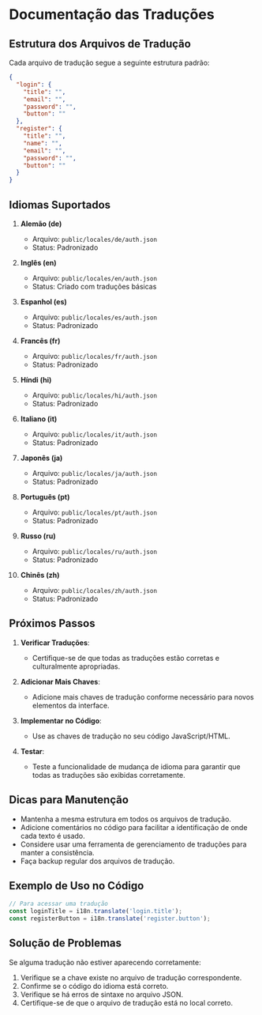# Documentação das Traduções

## Estrutura dos Arquivos de Tradução

Cada arquivo de tradução segue a seguinte estrutura padrão:

```json
{
  "login": {
    "title": "",
    "email": "",
    "password": "",
    "button": ""
  },
  "register": {
    "title": "",
    "name": "",
    "email": "",
    "password": "",
    "button": ""
  }
}
```

## Idiomas Suportados

1. **Alemão (de)**
   - Arquivo: `public/locales/de/auth.json`
   - Status: Padronizado

2. **Inglês (en)**
   - Arquivo: `public/locales/en/auth.json`
   - Status: Criado com traduções básicas

3. **Espanhol (es)**
   - Arquivo: `public/locales/es/auth.json`
   - Status: Padronizado

4. **Francês (fr)**
   - Arquivo: `public/locales/fr/auth.json`
   - Status: Padronizado

5. **Híndi (hi)**
   - Arquivo: `public/locales/hi/auth.json`
   - Status: Padronizado

6. **Italiano (it)**
   - Arquivo: `public/locales/it/auth.json`
   - Status: Padronizado

7. **Japonês (ja)**
   - Arquivo: `public/locales/ja/auth.json`
   - Status: Padronizado

8. **Português (pt)**
   - Arquivo: `public/locales/pt/auth.json`
   - Status: Padronizado

9. **Russo (ru)**
   - Arquivo: `public/locales/ru/auth.json`
   - Status: Padronizado

10. **Chinês (zh)**
    - Arquivo: `public/locales/zh/auth.json`
    - Status: Padronizado

## Próximos Passos

1. **Verificar Traduções**:
   - Certifique-se de que todas as traduções estão corretas e culturalmente apropriadas.

2. **Adicionar Mais Chaves**:
   - Adicione mais chaves de tradução conforme necessário para novos elementos da interface.

3. **Implementar no Código**:
   - Use as chaves de tradução no seu código JavaScript/HTML.

4. **Testar**:
   - Teste a funcionalidade de mudança de idioma para garantir que todas as traduções são exibidas corretamente.

## Dicas para Manutenção

- Mantenha a mesma estrutura em todos os arquivos de tradução.
- Adicione comentários no código para facilitar a identificação de onde cada texto é usado.
- Considere usar uma ferramenta de gerenciamento de traduções para manter a consistência.
- Faça backup regular dos arquivos de tradução.

## Exemplo de Uso no Código

```javascript
// Para acessar uma tradução
const loginTitle = i18n.translate('login.title');
const registerButton = i18n.translate('register.button');
```

## Solução de Problemas

Se alguma tradução não estiver aparecendo corretamente:

1. Verifique se a chave existe no arquivo de tradução correspondente.
2. Confirme se o código do idioma está correto.
3. Verifique se há erros de sintaxe no arquivo JSON.
4. Certifique-se de que o arquivo de tradução está no local correto.
